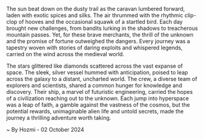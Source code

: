 
The sun beat down on the dusty trail as the caravan lumbered forward, laden with exotic spices and silks. The air thrummed with the rhythmic clip-clop of hooves and the occasional squawk of a startled bird. Each day brought new challenges, from bandits lurking in the shadows to treacherous mountain passes. Yet, for these brave merchants, the thrill of the unknown and the promise of fortune outweighed the dangers. Every journey was a tapestry woven with stories of daring exploits and whispered legends, carried on the wind across the medieval world.

The stars glittered like diamonds scattered across the vast expanse of space. The sleek, silver vessel hummed with anticipation, poised to leap across the galaxy to a distant, uncharted world. The crew, a diverse team of explorers and scientists, shared a common hunger for knowledge and discovery. Their ship, a marvel of futuristic engineering, carried the hopes of a civilization reaching out to the unknown. Each jump into hyperspace was a leap of faith, a gamble against the vastness of the cosmos, but the potential rewards, unimaginable alien life and untold secrets, made the journey a thrilling adventure worth taking. 

~ By Hozmi - 02 October 2024
